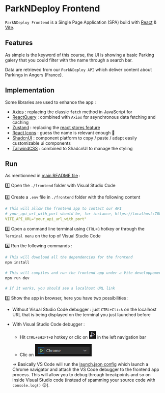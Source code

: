 # ParkNDeploy Frontend

`ParkNDeploy Frontend` is a Single Page Application (SPA) build with [React](https://fr.react.dev/) & [Vite](https://vite.dev/).

## Features

As simple is the keyword of this course, the UI is showing a basic Parking galery that you could filter with the name through a search bar.

Data are retrieved from our `ParkNDeploy API` which deliver content about Parkings in Angers (France).

## Implementation

Some libraries are used to enhance the app : 

- [Axios](https://axios-http.com/docs/intro) : replacing the classic `fetch` method in JavaScript for 
- [ReactQuery](https://tanstack.com/query/latest/docs/framework/react/overview) : combined with `Axios` for asynchronous data fetching and caching
- [Zustand](https://zustand.docs.pmnd.rs/getting-started/introduction) : replacing the [react stores feature](https://legacy.reactjs.org/docs/context.html)
- [React Icons](https://react-icons.github.io/react-icons/) : guess the name is relevant enough :eyes:
- [ShadcnUI](https://ui.shadcn.com/) : component platform to copy / paste / adapt easily customizable ui components
- [TailwindCSS](https://tailwindcss.com/docs/installation) : combined to ShadcnUI to manage the styling

## Run 

As mentionned in [main README file](../README.md#frontend) :

:one: Open the `./frontend` folder with Visual Studio Code

:two: Create a `.env` file in `./frontend` folder with the following content 

```yaml
# This will allow the frontend app to contact our API
# your_api_url_with_port should be, for instance, https://localhost:7085
VITE_API_URL="your_api_url_with_port"
```

:three: Open a command line terminal using `CTRL+ù` hotkey or through the `Terminal menu` on the top of Visual Studio Code

:four: Run the following commands : 

```bash
# This will download all the dependencies for the frontend
npm install

# This will compiles and run the frontend app under a Vite developpement server
npm run dev

# If it works, you should see a localhost URL link
```

:five: Show the app in browser, here you have two possibilities : 

- Without Visual Studio Code debugger : just `CTRL+Click` on the localhost URL that is being displayed on the terminal you just launched before

- With Visual Studio Code debugger : 
  - Hit `CTRL+SHIFT+D` hotkey or clic on ![debug icon](./doc/assets/vscode_debug_icon.png) in the left navigation bar
  
  - Clic on ![play button](./doc/assets/vscode_debug_play_button.png) 

  &rarr; Basically VS Code will run the [launch.json config](./frontend/.vscode/launch.json) which launch a Chrome navigator and attach the VS Code debugger to the frontend app process. This will allow you to debug through breakpoints and so on inside Visual Studio code (instead of spamming your source code with `console.log()` :stuck_out_tongue_winking_eye:).